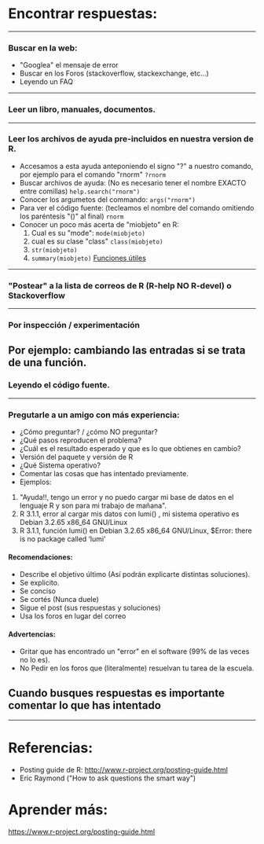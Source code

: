 # Encontrar respuestas:
---
### Buscar en la web:
* "Googlea" el mensaje de error
* Buscar en los Foros (stackoverflow, stackexchange, etc...)
* Leyendo un FAQ
---
### Leer un libro, manuales, documentos.
---
### Leer los archivos de ayuda pre-incluidos en nuestra version de R.
* Accesamos a esta ayuda anteponiendo el signo "?" a nuestro comando, por ejemplo para el comando "rnorm"
  `?rnorm `
* Buscar archivos de ayuda: (No es necesario tener el nombre EXACTO entre comillas)
    `help.search("rnorm")`
* Conocer los argumetos del commando:
  `args("rnorm")`
* Para ver el código fuente:  (tecleamos el nombre del comando omitiendo los paréntesis "()" al final)
  `rnorm`
* Conocer un poco más acerta de "miobjeto" en R:
  1. Cual es su "mode":
  `mode(miobjeto)`  
  2. cual es su clase "class"
  `class(miobjeto)` 
  3. `str(miobjeto)`
  4. `summary(miobjeto)`
  [Funciones útiles](http://cran.r-project.org/doc/contrib/Short-refcard.pdf)  

---
### "Postear" a la lista de correos de R (R-help NO R-devel) o Stackoverflow  
---
### Por inspección / experimentación  
  Por ejemplo: cambiando las entradas si se trata de una función.
---
### Leyendo el código fuente.  
---
### Pregutarle a un amigo con más experiencia:  
  * ¿Cómo preguntar?  / ¿cómo NO preguntar?
  * ¿Qué pasos reproducen el problema?
  *  ¿Cuál es el resultado esperado y que es lo que obtienes en cambio?
  *  Versión del paquete y versión de R 
  *  ¿Qué Sistema operativo?
  *  Comentar las cosas que has intentado previamente.
  *  Ejemplos:


  1. "Ayuda!!, tengo un error y no puedo cargar mi base de datos en el lenguaje R y son para mi trabajo de mañana".
  2. R 3.1.1, error al cargar mis datos con lumi() , mi sistema operativo es  Debian 3.2.65 x86_64 GNU/Linux
  3. R 3.1.1, función lumi() en Debian 3.2.65 x86_64 GNU/Linux,  $Error: there is no package called ‘lumi’

#### Recomendaciones:
  * Describe el objetivo último (Así podrán explicarte distintas soluciones).
  * Se explicito.
  * Se conciso
  * Se cortés (Nunca duele)
  * Sigue el post (sus respuestas y soluciones) 
  * Usa los foros en lugar del correo

#### Advertencias:
  * Gritar que has encontrado un "error" en el software (99% de las veces no lo es).
  * No Pedir en los foros que (literalmente) resuelvan tu tarea de la escuela.

## Cuando busques respuestas es importante comentar lo que has intentado
---

# Referencias:
* Posting guide de R: http://www.r-project.org/posting-guide.html
* Eric Raymond ("How to  ask questions the smart way")

# Aprender más:
https://www.r-project.org/posting-guide.html
